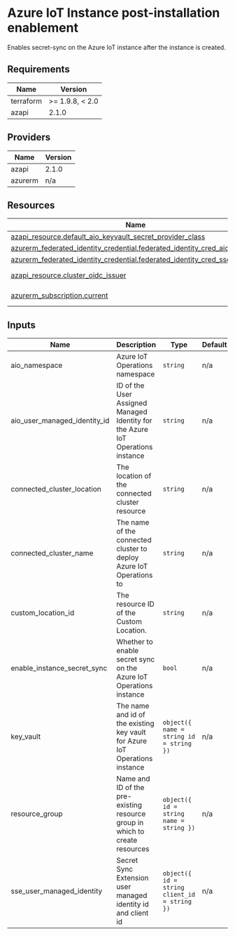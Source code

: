 <!-- BEGIN_TF_DOCS -->
<!-- markdown-table-prettify-ignore-start -->
# Azure IoT Instance post-installation enablement

Enables secret-sync on the Azure IoT instance after the instance is created.

## Requirements

| Name | Version |
|------|---------|
| terraform | >= 1.9.8, < 2.0 |
| azapi | 2.1.0 |

## Providers

| Name | Version |
|------|---------|
| azapi | 2.1.0 |
| azurerm | n/a |

## Resources

| Name | Type |
|------|------|
| [azapi_resource.default_aio_keyvault_secret_provider_class](https://registry.terraform.io/providers/Azure/azapi/2.1.0/docs/resources/resource) | resource |
| [azurerm_federated_identity_credential.federated_identity_cred_aio_instance](https://registry.terraform.io/providers/hashicorp/azurerm/latest/docs/resources/federated_identity_credential) | resource |
| [azurerm_federated_identity_credential.federated_identity_cred_sse_aio](https://registry.terraform.io/providers/hashicorp/azurerm/latest/docs/resources/federated_identity_credential) | resource |
| [azapi_resource.cluster_oidc_issuer](https://registry.terraform.io/providers/Azure/azapi/2.1.0/docs/data-sources/resource) | data source |
| [azurerm_subscription.current](https://registry.terraform.io/providers/hashicorp/azurerm/latest/docs/data-sources/subscription) | data source |

## Inputs

| Name | Description | Type | Default | Required |
|------|-------------|------|---------|:--------:|
| aio\_namespace | Azure IoT Operations namespace | `string` | n/a | yes |
| aio\_user\_managed\_identity\_id | ID of the User Assigned Managed Identity for the Azure IoT Operations instance | `string` | n/a | yes |
| connected\_cluster\_location | The location of the connected cluster resource | `string` | n/a | yes |
| connected\_cluster\_name | The name of the connected cluster to deploy Azure IoT Operations to | `string` | n/a | yes |
| custom\_location\_id | The resource ID of the Custom Location. | `string` | n/a | yes |
| enable\_instance\_secret\_sync | Whether to enable secret sync on the Azure IoT Operations instance | `bool` | n/a | yes |
| key\_vault | The name and id of the existing key vault for Azure IoT Operations instance | ```object({ name = string id = string })``` | n/a | yes |
| resource\_group | Name and ID of the pre-existing resource group in which to create resources | ```object({ id = string name = string })``` | n/a | yes |
| sse\_user\_managed\_identity | Secret Sync Extension user managed identity id and client id | ```object({ id = string client_id = string })``` | n/a | yes |
<!-- markdown-table-prettify-ignore-end -->
<!-- END_TF_DOCS -->
